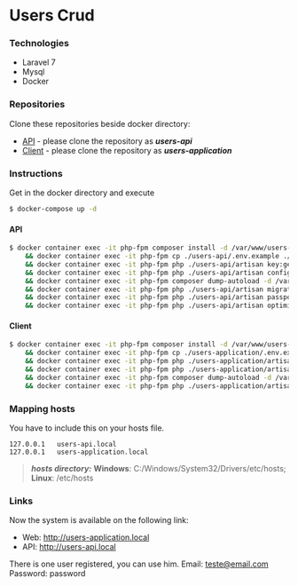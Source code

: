 # Users Crud

### Technologies
 - Laravel 7
 - Mysql
 - Docker

### Repositories

Clone these repositories beside docker directory:
 - [API](https://github.com/felipemeddeiros/crud-users-app-api) - please clone the repository as ***users-api***
 - [Client](https://github.com/felipemeddeiros/crud-users-app-client) - please clone the repository as ***users-application***

### Instructions

Get in the docker directory and execute
```sh
$ docker-compose up -d
```

#### API

```sh
$ docker container exec -it php-fpm composer install -d /var/www/users-api \
    && docker container exec -it php-fpm cp ./users-api/.env.example ./users-api/.env \
    && docker container exec -it php-fpm php ./users-api/artisan key:generate \
    && docker container exec -it php-fpm php ./users-api/artisan config:cache \
    && docker container exec -it php-fpm composer dump-autoload -d /var/www/users-api \
    && docker container exec -it php-fpm php ./users-api/artisan migrate --seed \
    && docker container exec -it php-fpm php ./users-api/artisan passport:install \
    && docker container exec -it php-fpm php ./users-api/artisan optimize:clear
```

#### Client

```sh
$ docker container exec -it php-fpm composer install -d /var/www/users-application \
    && docker container exec -it php-fpm cp ./users-application/.env.example ./users-application/.env \
    && docker container exec -it php-fpm php ./users-application/artisan key:generate \
    && docker container exec -it php-fpm php ./users-application/artisan config:cache \
    && docker container exec -it php-fpm composer dump-autoload -d /var/www/users-application \
    && docker container exec -it php-fpm php ./users-application/artisan optimize:clear
```

### Mapping hosts

You have to include this on your hosts file.
```text
127.0.0.1	users-api.local
127.0.0.1	users-application.local
```

>***hosts directory:***
**Windows**: C:/Windows/System32/Drivers/etc/hosts;
**Linux**: /etc/hosts

### Links

Now the system is available on the following link: 
 - Web: http://users-application.local
 - API: http://users-api.local 

There is one user registered, you can use him.
Email: teste@email.com
Password: password
